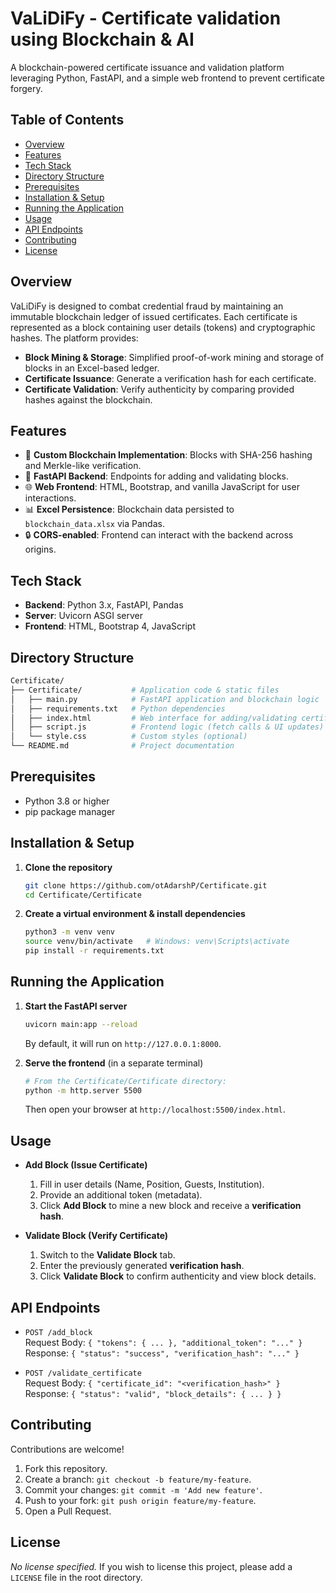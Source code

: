 # VaLiDiFy - Certificate validation using Blockchain & AI

A blockchain-powered certificate issuance and validation platform leveraging Python, FastAPI, and a simple web frontend to prevent certificate forgery.

## Table of Contents

- [Overview](#overview)
- [Features](#features)
- [Tech Stack](#tech-stack)
- [Directory Structure](#directory-structure)
- [Prerequisites](#prerequisites)
- [Installation & Setup](#installation--setup)
- [Running the Application](#running-the-application)
- [Usage](#usage)
- [API Endpoints](#api-endpoints)
- [Contributing](#contributing)
- [License](#license)

## Overview

VaLiDiFy is designed to combat credential fraud by maintaining an immutable blockchain ledger of issued certificates. Each certificate is represented as a block containing user details (tokens) and cryptographic hashes. The platform provides:

- **Block Mining & Storage**: Simplified proof-of-work mining and storage of blocks in an Excel-based ledger.
- **Certificate Issuance**: Generate a verification hash for each certificate.
- **Certificate Validation**: Verify authenticity by comparing provided hashes against the blockchain.

## Features

- 💎 **Custom Blockchain Implementation**: Blocks with SHA-256 hashing and Merkle-like verification.
- 🚀 **FastAPI Backend**: Endpoints for adding and validating blocks.
- 🌐 **Web Frontend**: HTML, Bootstrap, and vanilla JavaScript for user interactions.
- 📊 **Excel Persistence**: Blockchain data persisted to `blockchain_data.xlsx` via Pandas.
- 🔒 **CORS-enabled**: Frontend can interact with the backend across origins.

## Tech Stack

- **Backend**: Python 3.x, FastAPI, Pandas
- **Server**: Uvicorn ASGI server
- **Frontend**: HTML, Bootstrap 4, JavaScript

## Directory Structure

```bash
Certificate/
├── Certificate/           # Application code & static files
│   ├── main.py            # FastAPI application and blockchain logic
│   ├── requirements.txt   # Python dependencies
│   ├── index.html         # Web interface for adding/validating certificates
│   ├── script.js          # Frontend logic (fetch calls & UI updates)
│   └── style.css          # Custom styles (optional)
└── README.md              # Project documentation
```

## Prerequisites

- Python 3.8 or higher
- pip package manager

## Installation & Setup

1. **Clone the repository**
   ```bash
   git clone https://github.com/otAdarshP/Certificate.git
   cd Certificate/Certificate
   ```
2. **Create a virtual environment & install dependencies**
   ```bash
   python3 -m venv venv
   source venv/bin/activate   # Windows: venv\Scripts\activate
   pip install -r requirements.txt
   ```

## Running the Application

1. **Start the FastAPI server**
   ```bash
   uvicorn main:app --reload
   ```
   By default, it will run on `http://127.0.0.1:8000`.

2. **Serve the frontend** (in a separate terminal)
   ```bash
   # From the Certificate/Certificate directory:
   python -m http.server 5500
   ```
   Then open your browser at `http://localhost:5500/index.html`.

## Usage

- **Add Block (Issue Certificate)**
  1. Fill in user details (Name, Position, Guests, Institution).
  2. Provide an additional token (metadata).
  3. Click **Add Block** to mine a new block and receive a **verification hash**.

- **Validate Block (Verify Certificate)**
  1. Switch to the **Validate Block** tab.
  2. Enter the previously generated **verification hash**.
  3. Click **Validate Block** to confirm authenticity and view block details.

## API Endpoints

- `POST /add_block`  
  Request Body: `{ "tokens": { ... }, "additional_token": "..." }`  
  Response: `{ "status": "success", "verification_hash": "..." }`

- `POST /validate_certificate`  
  Request Body: `{ "certificate_id": "<verification_hash>" }`  
  Response: `{ "status": "valid", "block_details": { ... } }`

## Contributing

Contributions are welcome!  

1. Fork this repository.  
2. Create a branch: `git checkout -b feature/my-feature`.  
3. Commit your changes: `git commit -m 'Add new feature'`.  
4. Push to your fork: `git push origin feature/my-feature`.  
5. Open a Pull Request.

## License

_No license specified._ If you wish to license this project, please add a `LICENSE` file in the root directory.

